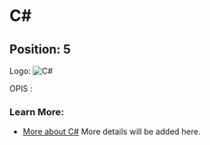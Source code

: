 # C#

## Position: 5

Logo: ![C#](https://www.tiobe.com/wp-content/themes/tiobe/tiobe-index/images/C_.png)

OPIS : 

### Learn More:
- [More about C#](https://upload.wikimedia.org/wikipedia/commons/thumb/d/d2/C_Sharp_Logo_2023.svg/1200px-C_Sharp_Logo_2023.svg.png?sa=X&ved=2ahUKEwjv3onB9_OLAxUWR_EDHZxhCCgQ_B16BAgJEAI)
More details will be added here.
